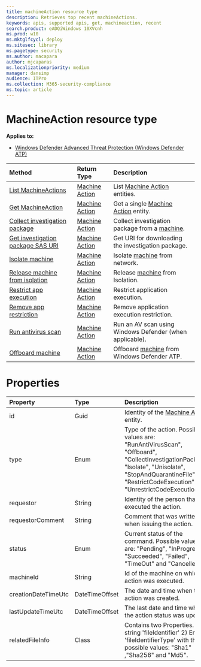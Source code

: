 ```yaml
---
title: machineAction resource type
description: Retrieves top recent machineActions.
keywords: apis, supported apis, get, machineaction, recent
search.product: eADQiWindows 10XVcnh
ms.prod: w10
ms.mktglfcycl: deploy
ms.sitesec: library
ms.pagetype: security
ms.author: macapara
author: mjcaparas
ms.localizationpriority: medium
manager: dansimp
audience: ITPro
ms.collection: M365-security-compliance 
ms.topic: article
---
```


# MachineAction resource type
**Applies to:**
- [Windows Defender Advanced Threat Protection (Windows Defender ATP)](https://go.microsoft.com/fwlink/p/?linkid=2069559)

Method|Return Type |Description
:---|:---|:---
[List MachineActions](get-machineactions-collection-windows-defender-advanced-threat-protection-new.md) | [Machine Action](machineaction-windows-defender-advanced-threat-protection-new.md) | List [Machine Action](machineaction-windows-defender-advanced-threat-protection-new.md) entities.
[Get MachineAction](get-machineaction-object-windows-defender-advanced-threat-protection-new.md) | [Machine Action](machineaction-windows-defender-advanced-threat-protection-new.md) | Get a single [Machine Action](machineaction-windows-defender-advanced-threat-protection-new.md) entity.
[Collect investigation package](collect-investigation-package-windows-defender-advanced-threat-protection-new.md) | [Machine Action](machineaction-windows-defender-advanced-threat-protection-new.md) | Collect investigation package from a [machine](machine-windows-defender-advanced-threat-protection-new.md).
[Get investigation package SAS URI](get-package-sas-uri-windows-defender-advanced-threat-protection-new.md) | [Machine Action](machineaction-windows-defender-advanced-threat-protection-new.md) | Get URI for downloading the investigation package.
[Isolate machine](isolate-machine-windows-defender-advanced-threat-protection-new.md) | [Machine Action](machineaction-windows-defender-advanced-threat-protection-new.md) | Isolate [machine](machine-windows-defender-advanced-threat-protection-new.md) from network.
[Release machine from isolation](unisolate-machine-windows-defender-advanced-threat-protection-new.md) | [Machine Action](machineaction-windows-defender-advanced-threat-protection-new.md) | Release [machine](machine-windows-defender-advanced-threat-protection-new.md) from Isolation.
[Restrict app execution](restrict-code-execution-windows-defender-advanced-threat-protection-new.md) | [Machine Action](machineaction-windows-defender-advanced-threat-protection-new.md) | Restrict application execution.
[Remove app restriction](unrestrict-code-execution-windows-defender-advanced-threat-protection-new.md) | [Machine Action](machineaction-windows-defender-advanced-threat-protection-new.md) | Remove application execution restriction.
[Run antivirus scan](run-av-scan-windows-defender-advanced-threat-protection-new.md) | [Machine Action](machineaction-windows-defender-advanced-threat-protection-new.md) | Run an AV scan using Windows Defender (when applicable).
[Offboard machine](offboard-machine-api-windows-defender-advanced-threat-protection-new.md)|[Machine Action](machineaction-windows-defender-advanced-threat-protection-new.md) | Offboard [machine](machine-windows-defender-advanced-threat-protection-new.md) from Windows Defender ATP.

# Properties
Property |	Type	|	Description
:---|:---|:---
id | Guid | Identity of the [Machine Action](machineaction-windows-defender-advanced-threat-protection-new.md) entity.
type | Enum | Type of the action. Possible values are: "RunAntiVirusScan", "Offboard", "CollectInvestigationPackage", "Isolate", "Unisolate", "StopAndQuarantineFile", "RestrictCodeExecution" and "UnrestrictCodeExecution"
requestor | String | Identity of the person that executed the action.
requestorComment | String | Comment that was written when issuing the action.
status | Enum | Current status of the command. Possible values are: "Pending", "InProgress", "Succeeded", "Failed", "TimeOut" and "Cancelled".
machineId | String | Id of the machine on which the action was executed.
creationDateTimeUtc | DateTimeOffset | The date and time when the action was created.
lastUpdateTimeUtc | DateTimeOffset | The last date and time when the action status was updated.
relatedFileInfo | Class | Contains two Properties. 1) string 'fileIdentifier' 2) Enum 'fileIdentifierType' with the possible values: "Sha1" ,"Sha256" and "Md5".

